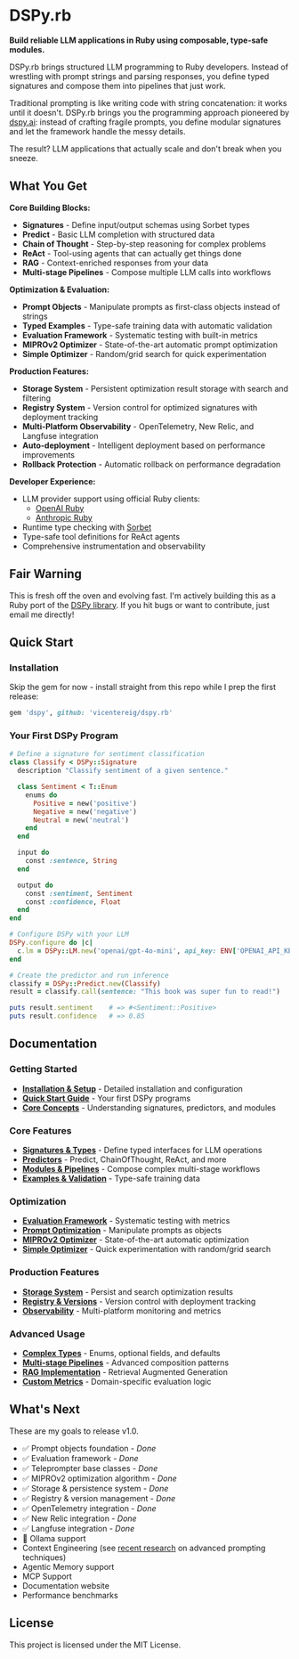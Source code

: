 # DSPy.rb

**Build reliable LLM applications in Ruby using composable, type-safe modules.**

DSPy.rb brings structured LLM programming to Ruby developers. Instead of wrestling with prompt strings and parsing responses, you define typed signatures and compose them into pipelines that just work.

Traditional prompting is like writing code with string concatenation: it works until it doesn't. DSPy.rb brings you the programming approach pioneered by [dspy.ai](https://dspy.ai/): instead of crafting fragile prompts, you define modular signatures and let the framework handle the messy details.

The result? LLM applications that actually scale and don't break when you sneeze.

## What You Get

**Core Building Blocks:**
- **Signatures** - Define input/output schemas using Sorbet types
- **Predict** - Basic LLM completion with structured data
- **Chain of Thought** - Step-by-step reasoning for complex problems
- **ReAct** - Tool-using agents that can actually get things done
- **RAG** - Context-enriched responses from your data
- **Multi-stage Pipelines** - Compose multiple LLM calls into workflows

**Optimization & Evaluation:**
- **Prompt Objects** - Manipulate prompts as first-class objects instead of strings
- **Typed Examples** - Type-safe training data with automatic validation
- **Evaluation Framework** - Systematic testing with built-in metrics
- **MIPROv2 Optimizer** - State-of-the-art automatic prompt optimization
- **Simple Optimizer** - Random/grid search for quick experimentation

**Production Features:**
- **Storage System** - Persistent optimization result storage with search and filtering
- **Registry System** - Version control for optimized signatures with deployment tracking
- **Multi-Platform Observability** - OpenTelemetry, New Relic, and Langfuse integration
- **Auto-deployment** - Intelligent deployment based on performance improvements
- **Rollback Protection** - Automatic rollback on performance degradation

**Developer Experience:**
- LLM provider support using official Ruby clients:
  - [OpenAI Ruby](https://github.com/alexrudall/ruby-openai)
  - [Anthropic Ruby](https://github.com/alexrudall/anthropic)
- Runtime type checking with [Sorbet](https://sorbet.org/)
- Type-safe tool definitions for ReAct agents
- Comprehensive instrumentation and observability

## Fair Warning

This is fresh off the oven and evolving fast. I'm actively building this as a Ruby port of the [DSPy library](https://dspy.ai/). If you hit bugs or want to contribute, just email me directly!

## Quick Start

### Installation

Skip the gem for now - install straight from this repo while I prep the first release:

```ruby
gem 'dspy', github: 'vicentereig/dspy.rb'
```

### Your First DSPy Program

```ruby
# Define a signature for sentiment classification
class Classify < DSPy::Signature
  description "Classify sentiment of a given sentence."

  class Sentiment < T::Enum
    enums do
      Positive = new('positive')
      Negative = new('negative')
      Neutral = new('neutral')
    end
  end

  input do
    const :sentence, String
  end

  output do
    const :sentiment, Sentiment
    const :confidence, Float
  end
end

# Configure DSPy with your LLM
DSPy.configure do |c|
  c.lm = DSPy::LM.new('openai/gpt-4o-mini', api_key: ENV['OPENAI_API_KEY'])
end

# Create the predictor and run inference
classify = DSPy::Predict.new(Classify)
result = classify.call(sentence: "This book was super fun to read!")

puts result.sentiment    # => #<Sentiment::Positive>  
puts result.confidence   # => 0.85
```

## Documentation

### Getting Started
- **[Installation & Setup](docs/getting-started/installation.md)** - Detailed installation and configuration
- **[Quick Start Guide](docs/getting-started/quick-start.md)** - Your first DSPy programs
- **[Core Concepts](docs/getting-started/core-concepts.md)** - Understanding signatures, predictors, and modules

### Core Features
- **[Signatures & Types](docs/core-concepts/signatures.md)** - Define typed interfaces for LLM operations
- **[Predictors](docs/core-concepts/predictors.md)** - Predict, ChainOfThought, ReAct, and more
- **[Modules & Pipelines](docs/core-concepts/modules.md)** - Compose complex multi-stage workflows
- **[Examples & Validation](docs/core-concepts/examples.md)** - Type-safe training data

### Optimization
- **[Evaluation Framework](docs/optimization/evaluation.md)** - Systematic testing with metrics
- **[Prompt Optimization](docs/optimization/prompt-optimization.md)** - Manipulate prompts as objects
- **[MIPROv2 Optimizer](docs/optimization/miprov2.md)** - State-of-the-art automatic optimization
- **[Simple Optimizer](docs/optimization/simple-optimizer.md)** - Quick experimentation with random/grid search

### Production Features
- **[Storage System](docs/enterprise/storage.md)** - Persist and search optimization results
- **[Registry & Versions](docs/enterprise/registry.md)** - Version control with deployment tracking
- **[Observability](docs/enterprise/observability.md)** - Multi-platform monitoring and metrics

### Advanced Usage
- **[Complex Types](docs/advanced/complex-types.md)** - Enums, optional fields, and defaults
- **[Multi-stage Pipelines](docs/advanced/pipelines.md)** - Advanced composition patterns
- **[RAG Implementation](docs/advanced/rag.md)** - Retrieval Augmented Generation
- **[Custom Metrics](docs/advanced/custom-metrics.md)** - Domain-specific evaluation logic

## What's Next

These are my goals to release v1.0.

- ✅ Prompt objects foundation - *Done*
- ✅ Evaluation framework - *Done*  
- ✅ Teleprompter base classes - *Done*
- ✅ MIPROv2 optimization algorithm - *Done*
- ✅ Storage & persistence system - *Done*
- ✅ Registry & version management - *Done*
- ✅ OpenTelemetry integration - *Done*
- ✅ New Relic integration - *Done*
- ✅ Langfuse integration - *Done*
- 🚧 Ollama support
- Context Engineering (see [recent research](https://dspy.ai/blog/) on advanced prompting techniques)
- Agentic Memory support
- MCP Support
- Documentation website
- Performance benchmarks

## License

This project is licensed under the MIT License.
